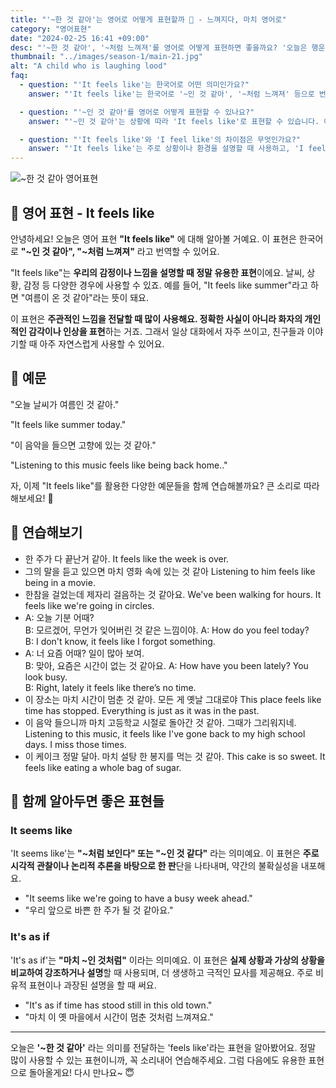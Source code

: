 ```yaml
---
title: "'~한 것 같아'는 영어로 어떻게 표현할까 🤔 - 느껴지다, 마치 영어로"
category: "영어표현"
date: "2024-02-25 16:41 +09:00"
desc: "'~한 것 같아', '~처럼 느껴져'를 영어로 어떻게 표현하면 좋을까요? '오늘은 행운이 따르는 날인 것 같아', '이 영화는 실화를 바탕으로 한 것 같아' 등을 영어로 표현하는 법을 배워봅시다."
thumbnail: "../images/season-1/main-21.jpg"
alt: "A child who is laughing lood"
faq:
  - question: "'It feels like'는 한국어로 어떤 의미인가요?"
    answer: "'It feels like'는 한국어로 '~인 것 같아', '~처럼 느껴져' 등으로 번역될 수 있습니다. 주로 날씨, 상황, 감정 등을 주관적으로 표현할 때 사용합니다."

  - question: "'~인 것 같아'를 영어로 어떻게 표현할 수 있나요?"
    answer: "'~인 것 같아'는 상황에 따라 'It feels like'로 표현할 수 있습니다. 예를 들어, '여름이 온 것 같아'는 'It feels like summer'로 말할 수 있습니다."

  - question: "'It feels like'와 'I feel like'의 차이점은 무엇인가요?"
    answer: "'It feels like'는 주로 상황이나 환경을 설명할 때 사용하고, 'I feel like'는 개인의 의견이나 느낌을 표현할 때 사용합니다. 예를 들어, 'It feels like rain'(비가 올 것 같아)와 'I feel like eating pizza'(피자를 먹고 싶어)처럼 사용합니다."
---
```


![~한 것 같아 영어표현](../images/season-1/main-21.jpg)

## 🌟 영어 표현 - It feels like

안녕하세요! 오늘은 영어 표현 **"It feels like"** 에 대해 알아볼 거예요. 이 표현은 한국어로 **"~인 것 같아", "~처럼 느껴져"** 라고 번역할 수 있어요.

"It feels like"는 **우리의 감정이나 느낌을 설명할 때 정말 유용한 표현**이에요. 날씨, 상황, 감정 등 다양한 경우에 사용할 수 있죠. 예를 들어, "It feels like summer"라고 하면 "여름이 온 것 같아"라는 뜻이 돼요.

이 표현은 **주관적인 느낌을 전달할 때 많이 사용해요. 정확한 사실이 아니라 화자의 개인적인 감각이나 인상을 표현**하는 거죠. 그래서 일상 대화에서 자주 쓰이고, 친구들과 이야기할 때 아주 자연스럽게 사용할 수 있어요.

## 📖 예문

"오늘 날씨가 여름인 것 같아."

"It feels like summer today."

"이 음악을 들으면 고향에 있는 것 같아."

"Listening to this music feels like being back home.."

자, 이제 "It feels like"를 활용한 다양한 예문들을 함께 연습해볼까요? 큰 소리로 따라 해보세요! 🌟

## 💬 연습해보기

<ul data-interactive-list>
  <li data-interactive-item>
    <span data-toggler>한 주가 다 끝난거 같아.</span>
    <span data-answer>It feels like the week is over.</span>
  </li>
  <li data-interactive-item>
    <span data-toggler>그의 말을 듣고 있으면 마치 영화 속에 있는 것 같아</span>
    <span data-answer>Listening to him feels like being in a movie.</span>
  </li>
  <li data-interactive-item>
    <span data-toggler>한참을 걸었는데 제자리 걸음하는 것 같아요.</span>
    <span data-answer>We've been walking for hours. It feels like we're going in circles.</span>
  </li>
  <li data-interactive-item>
    <span data-toggler>A: 오늘 기분 어때?<br>B: 모르겠어, 무언가 잊어버린 것 같은 느낌이야.</span>
    <span data-answer>A: How do you feel today?<br>B: I don't know, it feels like I forgot something.</span>
  </li>
  <li data-interactive-item>
    <span data-toggler>A: 너 요즘 어때? 일이 많아 보여.<br>B: 맞아, 요즘은 시간이 없는 것 같아요.</span>
    <span data-answer>A: How have you been lately? You look busy.<br>B: Right, lately it feels like there’s no time.</span>
  </li>
  <li data-interactive-item>
    <span data-toggler>이 장소는 마치 시간이 멈춘 것 같아. 모든 게 옛날 그대로야</span>
    <span data-answer>This place feels like time has stopped. Everything is just as it was in the past.</span>
  </li>
  <li data-interactive-item>
    <span data-toggler>이 음악 들으니까 마치 고등학교 시절로 돌아간 것 같아. 그때가 그리워지네.</span>
    <span data-answer>Listening to this music, it feels like I've gone back to my high school days. I miss those times.</span>
  </li>
  <li data-interactive-item>
    <span data-toggler>이 케이크 정말 달아. 마치 설탕 한 봉지를 먹는 것 같아.</span>
    <span data-answer>This cake is so sweet. It feels like eating a whole bag of sugar.</span>
  </li>
</ul>

## 🤝 함께 알아두면 좋은 표현들

### It seems like

'It seems like'는 **"~처럼 보인다" 또는 "~인 것 같다"** 라는 의미예요. 이 표현은 **주로 시각적 관찰이나 논리적 추론을 바탕으로 한 판**단을 나타내며, 약간의 불확실성을 내포해요.

- "It seems like we're going to have a busy week ahead."
- "우리 앞으로 바쁜 한 주가 될 것 같아요."

### It's as if

'It's as if'는 **"마치 ~인 것처럼"** 이라는 의미예요. 이 표현은 **실제 상황과 가상의 상황을 비교하여 강조하거나 설명**할 때 사용되며, 더 생생하고 극적인 묘사를 제공해요. 주로 비유적 표현이나 과장된 설명을 할 때 써요.

- "It's as if time has stood still in this old town."
- "마치 이 옛 마을에서 시간이 멈춘 것처럼 느껴져요."

---

오늘은 **'\~한 것 같아'** 라는 의미를 전달하는 'feels like'라는 표현을 알아봤어요. 정말 많이 사용할 수 있는 표현이니까, 꼭 소리내어 연습해주세요. 그럼 다음에도 유용한 표현으로 돌아올게요! 다시 만나요~ 😇
